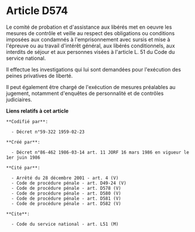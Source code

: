 # Article D574

Le comité de probation et d'assistance aux libérés met en oeuvre les mesures de contrôle et veille au respect des obligations
ou conditions imposées aux condamnés à l'emprisonnement avec sursis et mise à l'épreuve ou au travail d'intérêt général, aux
libérés conditionnels, aux interdits de séjour et aux personnes visées à l'article L. 51 du Code du service national.

Il effectue les investigations qui lui sont demandées pour l'exécution des peines privatives de liberté.

Il peut également être chargé de l'exécution de mesures préalables au jugement, notamment d'enquêtes de personnalité et de
contrôles judiciaires.

**Liens relatifs à cet article**

	**Codifié par**:

	  - Décret n°59-322 1959-02-23

	**Créé par**:

	  - Décret n°86-462 1986-03-14 art. 11 JORF 16 mars 1986 en vigueur le 1er juin 1986

	**Cité par**:

	  - Arrêté du 28 décembre 2001 - art. 4 (V)
	  - Code de procédure pénale - art. D49-24 (V)
	  - Code de procédure pénale - art. D578 (V)
	  - Code de procédure pénale - art. D580 (V)
	  - Code de procédure pénale - art. D581 (V)
	  - Code de procédure pénale - art. D582 (V)

	**Cite**:

	  - Code du service national - art. L51 (M)
